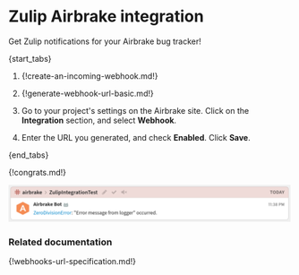# Zulip Airbrake integration

Get Zulip notifications for your Airbrake bug tracker!

{start_tabs}

1. {!create-an-incoming-webhook.md!}

1. {!generate-webhook-url-basic.md!}

1. Go to your project's settings on the Airbrake site. Click on the
   **Integration** section, and select **Webhook**.

1. Enter the URL you generated, and check **Enabled**.
   Click **Save**.

{end_tabs}

{!congrats.md!}

![](/static/images/integrations/airbrake/001.png)

### Related documentation

{!webhooks-url-specification.md!}
